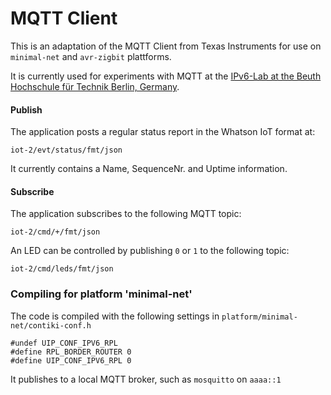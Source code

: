 MQTT Client
============================



This is an adaptation of the MQTT Client from Texas Instruments for use on `minimal-net` and `avr-zigbit` plattforms.

It is currently used for experiments with MQTT at the  [IPv6-Lab at the Beuth Hochschule für Technik Berlin, Germany](https://wiki.ipv6lab.beuth-hochschule.de).

#### Publish

The application posts a regular status report in the Whatson IoT format at: 

    iot-2/evt/status/fmt/json

It currently contains a Name, SequenceNr. and Uptime information.


#### Subscribe
The application subscribes to the following MQTT topic:

    iot-2/cmd/+/fmt/json
    
An LED can be controlled by publishing `0` or `1` to the following topic:
    
    iot-2/cmd/leds/fmt/json 

### Compiling for platform 'minimal-net'
The code is compiled with the following settings in `platform/minimal-net/contiki-conf.h`

    #undef UIP_CONF_IPV6_RPL 
    #define RPL_BORDER_ROUTER 0
    #define UIP_CONF_IPV6_RPL 0

It publishes to a local MQTT broker, such as `mosquitto` on `aaaa::1`


